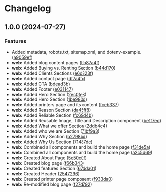# Changelog

## 1.0.0 (2024-07-27)


### Features

* Added metadata, robots.txt, sitemap.xml, and dotenv-example. ([a9059ef](https://github.com/zkript-apps/printerrentals/commit/a9059ef73fed47560f0cd1e52faadbde7f7b230c))
* **web:** Added blog content pages ([bb87a4f](https://github.com/zkript-apps/printerrentals/commit/bb87a4fee9413b007b021304a5725ab32899e1e1))
* **web:** Added Buying vs. Renting Section ([b44d170](https://github.com/zkript-apps/printerrentals/commit/b44d1706e17add5a2e6d5ba7b45f0e2b0dafaaa2))
* **web:** Added Clients Sections ([e6d823f](https://github.com/zkript-apps/printerrentals/commit/e6d823f62b6175bbf6fa566c001ff52db99765b1))
* **web:** Added contact page ([df7a4fc](https://github.com/zkript-apps/printerrentals/commit/df7a4fcbae75f017a28d770ed646bdf24bfd3e64))
* **web:** Added CTA ([bdead3b](https://github.com/zkript-apps/printerrentals/commit/bdead3b1f9c31843a84d4c21b1a431639b142b8e))
* **web:** Added Footer ([e031147](https://github.com/zkript-apps/printerrentals/commit/e0311472e9f78890e4f2b112f3d1d48dfb45f622))
* **web:** Added Hero Section ([2ec0fe8](https://github.com/zkript-apps/printerrentals/commit/2ec0fe88a15d35cf37f62dece2d0da9b327300b0))
* **web:** Added Hero Section ([1be980d](https://github.com/zkript-apps/printerrentals/commit/1be980d3c026d13d8ff2c17be71757224e6e246c))
* **web:** Added printers page and its content ([fceb337](https://github.com/zkript-apps/printerrentals/commit/fceb337b97612bc0d2d3f8b4877f3cd77b90caec))
* **web:** Added Reason Section ([da45ff8](https://github.com/zkript-apps/printerrentals/commit/da45ff899296e052d27059edfe757bcee1cc2ba5))
* **web:** Added Reliable Section ([fc69d4b](https://github.com/zkript-apps/printerrentals/commit/fc69d4b33151f404270693a87031f9e9c3f04de0))
* **web:** Added Reusable Image, Title and Description component ([be1f7ed](https://github.com/zkript-apps/printerrentals/commit/be1f7edd1bc604e70227d18382c920bd1b7c0508))
* **web:** Added What we offer Section ([2ddb4c4](https://github.com/zkript-apps/printerrentals/commit/2ddb4c486c7a3d876939e7b57eee1c68a8f4e3ad))
* **web:** Added who we are Section ([71bf9a3](https://github.com/zkript-apps/printerrentals/commit/71bf9a30f153d926059becdb5d8525b6328591f6))
* **web:** Added Why Section ([b2798bd](https://github.com/zkript-apps/printerrentals/commit/b2798bd2e18bcbcb09199fbafeedf45dcc8171ae))
* **web:** Added Why Us Section ([71487dc](https://github.com/zkript-apps/printerrentals/commit/71487dc2906b5de5ef883d0b0458c5fe00744780))
* **web:** Combined all components and build the home page ([f31de5a](https://github.com/zkript-apps/printerrentals/commit/f31de5a47cc5c6126e07b7186f7ed5cda0447251))
* **web:** Combined all components and build the home page ([a2c5d69](https://github.com/zkript-apps/printerrentals/commit/a2c5d692f326b504714322e280c1ddead9c9d036))
* **web:** Created About Page ([5e50c0f](https://github.com/zkript-apps/printerrentals/commit/5e50c0f67828dca3c77572150141f859bc075f32))
* **web:** Created blog page ([f66b343](https://github.com/zkript-apps/printerrentals/commit/f66b3439767987bf7401d502994e10e92b84bff6))
* **web:** Created features Section ([674da01](https://github.com/zkript-apps/printerrentals/commit/674da017c28e50661b4664cac5892df884dd3969))
* **web:** Created Header ([2547296](https://github.com/zkript-apps/printerrentals/commit/2547296305fa476b523c37a2937c493343991d1e))
* **web:** Created printer page component ([f933da0](https://github.com/zkript-apps/printerrentals/commit/f933da00f5e4e695b863c2a1087ff4e61cb8b387))
* **web:** Re-modified blog page ([f27d792](https://github.com/zkript-apps/printerrentals/commit/f27d792bbb0b96decdc2bf8b1093fb50c771ab3e))
